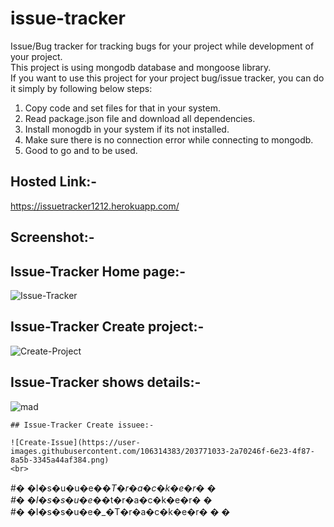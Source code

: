 # issue-tracker <br>
Issue/Bug tracker for tracking bugs for your project while development of your project. 
<br>
This project is using mongodb database and mongoose library.
<br>
If you want to use this project for your project bug/issue tracker, you can do it simply by following below steps:
1) Copy code and set files for that in your system.
2) Read package.json file and download all dependencies.
3) Install monogdb in your system if its not installed.
4) Make sure there is no connection error while connecting to mongodb.
5) Good to go and to be used.

## Hosted Link:-
https://issuetracker1212.herokuapp.com/



## Screenshot:-

  ## Issue-Tracker Home page:-
  
  ![Issue-Tracker](https://user-images.githubusercontent.com/106314383/203770531-cead5fbf-aee2-47fc-bb3c-4b6f7eb314e0.png)
  
  ## Issue-Tracker Create project:-
  
  ![Create-Project](https://user-images.githubusercontent.com/106314383/203770659-82ef41a8-2767-4250-a865-3dcf7089eb14.png)
  
   ## Issue-Tracker shows details:-
   
   ![mad](https://user-images.githubusercontent.com/106314383/203770794-5551d048-c6c1-4543-ae4a-fd0ce614b603.png)
   
    ## Issue-Tracker Create issuee:-
    
    ![Create-Issue](https://user-images.githubusercontent.com/106314383/203771033-2a70246f-6e23-4f87-8a5b-3345a44af384.png)
    <br>
 
#� �I�s�u�u�e�_�T�r�a�c�k�e�r�
�
<br>
#� �I�s�s�u�e�_�t�r�a�c�k�e�r�
�
<br>
#� �I�s�s�u�e�_�T�r�a�c�k�e�r�
�
�
